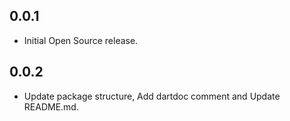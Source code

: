 ## 0.0.1

* Initial Open Source release.

## 0.0.2

* Update package structure, Add dartdoc comment and Update README.md.
